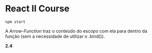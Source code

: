 React II Course
===============

```
npm start
```

A _Arrow-Function_ traz o conteúdo do escopo com ela para dentro da função (sem a necessidade de utilizar o .bind()).

**2.4**